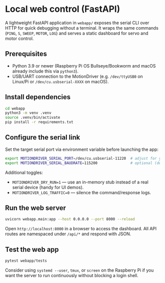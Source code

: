# Local web control (FastAPI)

A lightweight FastAPI application in `webapp/` exposes the serial CLI over HTTP for quick debugging without a terminal. It wraps the same commands (`PING`, `S`, `SWEEP`, `MOTOR`, `LOG`) and serves a static dashboard for servo and motor control.

## Prerequisites

- Python 3.9 or newer (Raspberry Pi OS Bullseye/Bookworm and macOS already include this via `python3`).
- USB/UART connection to the MotionDriver (e.g. `/dev/ttyUSB0` on Linux/Pi or `/dev/cu.usbserial-XXXX` on macOS).

## Install dependencies

```bash
cd webapp
python3 -m venv .venv
source .venv/bin/activate
pip install -r requirements.txt
```

## Configure the serial link

Set the target serial port via environment variable before launching the app:

```bash
export MOTIONDRIVER_SERIAL_PORT=/dev/cu.usbserial-11220  # adjust for your setup
export MOTIONDRIVER_SERIAL_BAUDRATE=115200               # optional (defaults to 115200)
```

Additional toggles:

- `MOTIONDRIVER_DRY_RUN=1` — use an in-memory stub instead of a real serial device (handy for UI demos).
- `MOTIONDRIVER_LOG_TRAFFIC=0` — silence the command/response logs.

## Run the web server

```bash
uvicorn webapp.main:app --host 0.0.0.0 --port 8000 --reload
```

Open `http://localhost:8000` in a browser to access the dashboard. All API routes are namespaced under `/api/*` and respond with JSON.

## Test the web app

```bash
pytest webapp/tests
```

Consider using `systemd --user`, `tmux`, or `screen` on the Raspberry Pi if you want the server to run continuously without blocking a login shell.
